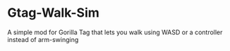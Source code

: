 # Gtag-Walk-Sim
A simple mod for Gorilla Tag that lets you walk using WASD or a controller instead of arm-swinging
